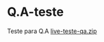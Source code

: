 # Q.A-teste
Teste para Q.A
[live-teste-qa.zip](https://github.com/ElianeOliveiradeJesus/Q.A-teste/files/7254608/live-teste-qa.zip)
